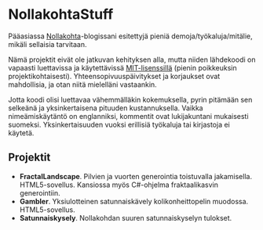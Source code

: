 # NollakohtaStuff
Pääasiassa [Nollakohta](http://www.nollakohta.fi)-blogissani esitettyjä pieniä demoja/työkaluja/mitälie, mikäli sellaisia tarvitaan.

Nämä projektit eivät ole jatkuvan kehityksen alla, mutta niiden lähdekoodi on vapaasti luettavissa ja käytettävissä [MIT-lisenssillä](LICENSE.md) (pienin poikkeuksin projektikohtaisesti). Yhteensopivuuspäivitykset ja korjaukset ovat mahdollisia, ja otan niitä mielelläni vastaankin.

Jotta koodi olisi luettavaa vähemmälläkin kokemuksella, pyrin pitämään sen selkeänä ja yksinkertaisena pituuden kustannuksella. Vaikka nimeämiskäytäntö on englanniksi, kommentit ovat lukijakuntani mukaisesti suomeksi. Yksinkertaisuuden vuoksi erillisiä työkaluja tai kirjastoja ei käytetä.


## Projektit

- **FractalLandscape**. Pilvien ja vuorten generointia toistuvalla jakamisella. HTML5-sovellus. Kansiossa myös C#-ohjelma fraktaalikasvin generointiin.
- **Gambler**. Yksiulotteinen satunnaiskävely kolikonheittopelin muodossa. HTML5-sovellus.
- **Satunnaiskysely**. Nollakohdan suuren satunnaiskyselyn tulokset.
